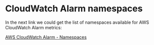 # CloudWatch Alarm namespaces

In the next link we could get the list of namespaces available for AWS CloudWatch Alarm metrics:

[AWS CloudWatch Alarm - Namespaces](https://docs.aws.amazon.com/AmazonCloudWatch/latest/monitoring/aws-services-cloudwatch-metrics.html)